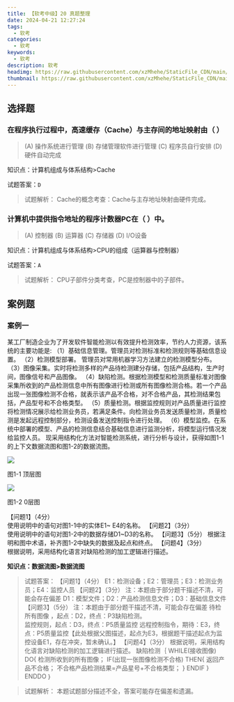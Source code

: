 ```yaml
---
title: 【软考中级】20 真题整理
date: 2024-04-21 12:27:24
tags:
  - 软考
categories:
  - 软考
keywords:
  - 软考
description: 软考
headimg: https://raw.githubusercontent.com/xzMhehe/StaticFile_CDN/main/static/img/gf/20240421123537.png
thumbnail: https://raw.githubusercontent.com/xzMhehe/StaticFile_CDN/main/static/img/gf/20240421123537.png
---
```


## 选择题
### 在程序执行过程中，高速缓存（Cache）与主存间的地址映射由（  ）
>(A) 操作系统进行管理
(B) 存储管理软件进行管理
\(C\) 程序员自行安排
(D) 硬件自动完成

知识点：计算机组成与体系结构>Cache

试题答案：`D`

>试题解析：
Cache的概念考查：Cache与主存地址映射由硬件完成。

### 计算机中提供指令地址的程序计数器PC在（  ）中。
>(A) 控制器
(B) 运算器
\(C\) 存储器
(D) I/O设备

知识点：计算机组成与体系结构>CPU的组成（运算器与控制器）

试题答案：`A`

>试题解析：
CPU子部件分类考查，PC是控制器中的子部件。





## 案例题
### 案例一
某工厂制造企业为了开发软件智能检测以有效提升检测效率，节约人力资源，该系统的主要功能是:
（1）基础信息管理。管理员对检测标准和检测规则等基础信息设置。
（2）检测模型部署。 管理员对常用机器学习方法建立的检测模型分布。
（3）图像采集。实时将检测多样的产品待检测建分存储，包括产品结构，生产时间，图像信号和产品图像。
（4）缺陷检测。根据检测模型和检测质量标准对图像采集所收到的产品检测信息中所有图像进行检测或所有图像检测合格。若一个产品出现一张图像检测不合格，就表示该产品不合格，对不合格产品，其检测结果包括，产品型号和不合格类型。
（5）质量检测。根据监控规则对产品质量进行监控将检测情况展示给检测业务员，若满足条件。向检测业务员发送质量检测，质量检测是发起远程控制部分，检测设备发送控制指令进行处理。
（6）模型监控。在系统中部署的模型、产品的检测信息结合基础信息进行监测分析，将模型运行情况发给监控人员。
现采用结构化方法对智能检测系统，进行分析与设计，获得如图1-1的上下文数据流图和图1-2的数据流图。

![](https://cdn.jsdelivr.net/gh/xzMhehe/StaticFile_CDN/static/img202404231803516.png)

图1-1 顶层图

![](https://cdn.jsdelivr.net/gh/xzMhehe/StaticFile_CDN/static/img202404231804465.png)

图1-2 0层图

【问题1】（4分）  
使用说明中的语句对图1-1中的实体E1~ E4的名称。
【问题2】（3分）  
使用说明中的语句对图1-2中的数据存储D1~D3的名称。
【问题3】（5分） 
根据注明和图中术语，补齐图1-2中缺失的数据及起点和终点。
【问题4】（3分）  
根据说明，采用结构化语言对缺陷检测的加工逻辑进行描述。

**知识点：数据流图>数据流图**

>试题答案：
【问题1】（4分）
E1：检测设备；E2：管理员；E3：检测业务员；E4：监控人员
【问题2】（3分）
注：本题由于部分题干描述不清，可能会存在偏差
D1：模型文件；D2：产品检测信息文件；D3：基础信息文件
【问题3】（5分）
注：本题由于部分题干描述不清，可能会存在偏差
待检所有图像 ，起点：D2，终点：P3缺陷检测。  
监控规则，起点：D3，终点：P5质量监控
远程控制指令，期待：E3，终点：P5质量监控【此处根据父图描述，起点为E3，根据题干描述起点为监控设备E1，存在冲突，暂未确认。】
【问题4】（3分）
根据说明，采用结构化语言对缺陷检测的加工逻辑进行描述。
缺陷检测｛
WHILE(接收图像)
DO{
  检测所收到的所有图像；
  IF(出现一张图像检测不合格)
  THEN{
    返回产品不合格；
    不合格产品检测结果=产品星号+不合格类型；
  }
  ENDIF
} ENDDO
｝

>试题解析：
本题试题部分描述不全，答案可能存在偏差和遗漏。









